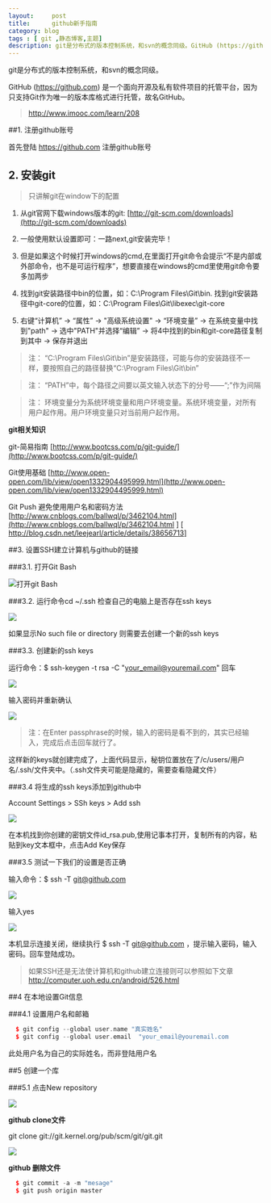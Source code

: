 ```yaml
---
layout:     post
title:      github新手指南
category: blog
tags : [ git ,静态博客,主题]
description: git是分布式的版本控制系统，和svn的概念同级。GitHub (https://github.com)  是一个面向开源及私有软件项目的托管平台，因为只支持Git作为唯一的版本库格式进行托管，故名GitHub。
---
```


git是分布式的版本控制系统，和svn的概念同级。

GitHub (https://github.com)  是一个面向开源及私有软件项目的托管平台，因为只支持Git作为唯一的版本库格式进行托管，故名GitHub。

>http://www.imooc.com/learn/208

##1. 注册github账号

首先登陆 https://github.com 注册github账号

## 2. 安装git
 
>只讲解git在window下的配置

1. 从git官网下载windows版本的git: [http://git-scm.com/downloads](http://git-scm.com/downloads)

2. 一般使用默认设置即可：一路next,git安装完毕！

3. 但是如果这个时候打开windows的cmd,在里面打开git命令会提示“不是内部或外部命令，也不是可运行程序”，想要直接在windows的cmd里使用git命令要多加两步

4. 找到git安装路径中bin的位置，如：C:\Program Files\Git\bin.  找到git安装路径中git-core的位置，如：C:\Program Files\Git\libexec\git-core

5. 右键“计算机” -> “属性” -> "高级系统设置" -> “环境变量” -> 在系统变量中找到"path" -> 选中"PATH"并选择“编辑” -> 将4中找到的bin和git-core路径复制到其中 -> 保存并退出

> 注： “C:\Program Files\Git\bin”是安装路径，可能与你的安装路径不一样，要按照自己的路径替换“C:\Program Files\Git\bin”

> 注： “PATH”中，每个路径之间要以英文输入状态下的分号——“;”作为间隔

> 注： 环境变量分为系统环境变量和用户环境变量。系统环境变量，对所有用户起作用。用户环境变量只对当前用户起作用。

**git相关知识**

 git-简易指南 [http://www.bootcss.com/p/git-guide/](http://www.bootcss.com/p/git-guide/)
 
 Git使用基础 [http://www.open-open.com/lib/view/open1332904495999.html](http://www.open-open.com/lib/view/open1332904495999.html)

 Git Push 避免使用用户名和密码方法 [http://www.cnblogs.com/ballwql/p/3462104.html](http://www.cnblogs.com/ballwql/p/3462104.html ] [ http://blog.csdn.net/leejearl/article/details/38656713]

##3. 设置SSH建立计算机与github的链接

###3.1. 打开Git Bash

![打开git Bash](https://raw.githubusercontent.com/AsiaFE/weekly-meeting/master/%E8%B5%84%E6%BA%90%E5%BA%93/20141106/01.png)

###3.2. 运行命令cd ~/.ssh 检查自己的电脑上是否存在ssh keys

![](https://raw.githubusercontent.com/AsiaFE/weekly-meeting/master/%E8%B5%84%E6%BA%90%E5%BA%93/20141106/02.png)

如果显示No such file or directory 则需要去创建一个新的ssh keys

###3.3. 创建新的ssh keys 

运行命令：$ ssh-keygen -t rsa -C "your_email@youremail.com"  回车

![](https://raw.githubusercontent.com/AsiaFE/weekly-meeting/master/%E8%B5%84%E6%BA%90%E5%BA%93/20141106/03.png)

输入密码并重新确认

![](https://raw.githubusercontent.com/AsiaFE/weekly-meeting/master/%E8%B5%84%E6%BA%90%E5%BA%93/20141106/04.png)

 > 注：在Enter passphrase的时候，输入的密码是看不到的，其实已经输入，完成后点击回车就行了。

这样新的keys就创建完成了，上面代码显示，秘钥位置放在了/c/users/用户名/.ssh/文件夹中。（.ssh文件夹可能是隐藏的，需要查看隐藏文件）

###3.4 将生成的ssh keys添加到github中

Account Settings > SSh keys > Add ssh

![](https://raw.githubusercontent.com/AsiaFE/weekly-meeting/master/%E8%B5%84%E6%BA%90%E5%BA%93/20141106/05.png)

在本机找到你创建的密钥文件id_rsa.pub,使用记事本打开，复制所有的内容，粘贴到key文本框中，点击Add Key保存

###3.5 测试一下我们的设置是否正确

输入命令：$ ssh -T git@github.com

![](https://raw.githubusercontent.com/AsiaFE/weekly-meeting/master/%E8%B5%84%E6%BA%90%E5%BA%93/20141106/06.png)

输入yes

![](https://raw.githubusercontent.com/AsiaFE/weekly-meeting/master/%E8%B5%84%E6%BA%90%E5%BA%93/20141106/07.png)

本机显示连接关闭，继续执行 $ ssh -T git@github.com ，提示输入密码，输入密码。回车登陆成功。

> 如果SSH还是无法使计算机和github建立连接则可以参照如下文章 http://computer.uoh.edu.cn/android/526.html

##4 在本地设置Git信息

###4.1 设置用户名和邮箱

```cpp
  $ git config --global user.name "真实姓名"
  $ git config --global user.email  "your_email@youremail.com
```

此处用户名为自己的实际姓名，而非登陆用户名 

##5 创建一个库

###5.1 点击New repository

 ![](https://raw.githubusercontent.com/AsiaFE/weekly-meeting/master/%E8%B5%84%E6%BA%90%E5%BA%93/20141106/08.png)

**github clone文件**

git clone git://git.kernel.org/pub/scm/git/git.git

 ![](https://raw.githubusercontent.com/AsiaFE/weekly-meeting/master/%E8%B5%84%E6%BA%90%E5%BA%93/20141106/09.png)

**github 删除文件**

```cpp
  $ git commit -a -m "mesage"
  $ git push origin master
```






















